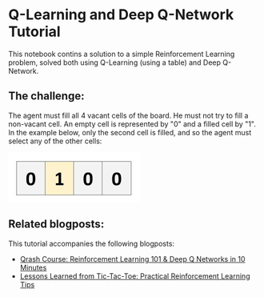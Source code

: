# Q-Learning and Deep Q-Network Tutorial

This notebook contins a solution to a simple Reinforcement Learning problem, solved both using Q-Learning (using a table) and Deep Q-Network.

## The challenge:
The agent must fill all 4 vacant cells of the board. He must not try to fill a non-vacant cell. An empty cell is represented by "0" and a filled cell by "1". In the example
below, only the second cell is filled, and so the agent must select any of the other cells:

![board](board.jpg)

## Related blogposts:
This tutorial accompanies the following blogposts:
* [Qrash Course: Reinforcement Learning 101 & Deep Q Networks in 10 Minutes](https://medium.com/@shakedzy/qrash-course-deep-q-networks-from-the-ground-up-1bbda41d3677)
* [Lessons Learned from Tic-Tac-Toe: Practical Reinforcement Learning Tips](https://medium.com/@shakedzy/lessons-learned-from-tic-tac-toe-practical-reinforcement-learning-tips-5cac654a45a8)
